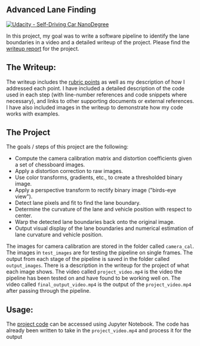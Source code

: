 ## Advanced Lane Finding
[![Udacity - Self-Driving Car NanoDegree](https://s3.amazonaws.com/udacity-sdc/github/shield-carnd.svg)](http://www.udacity.com/drive)


In this project, my goal was to write a software pipeline to identify the lane boundaries in a video and a detailed writeup of the project.  Please find the [writeup report](https://github.com/akashmod/Self_Driving_Car_Advanced_Lane_Finding/blob/master/writeup_report.md) for the project. 

The Writeup:
---
The writeup includes the [rubric points](https://review.udacity.com/#!/rubrics/571/view) as well as my description of how I addressed each point.  I have included a detailed description of the code used in each step (with line-number references and code snippets where necessary), and links to other supporting documents or external references.  I have also included images in the writeup to demonstrate how my code works with examples.   

The Project
---

The goals / steps of this project are the following:

* Compute the camera calibration matrix and distortion coefficients given a set of chessboard images.
* Apply a distortion correction to raw images.
* Use color transforms, gradients, etc., to create a thresholded binary image.
* Apply a perspective transform to rectify binary image ("birds-eye view").
* Detect lane pixels and fit to find the lane boundary.
* Determine the curvature of the lane and vehicle position with respect to center.
* Warp the detected lane boundaries back onto the original image.
* Output visual display of the lane boundaries and numerical estimation of lane curvature and vehicle position.

The images for camera calibration are stored in the folder called `camera_cal`.  The images in `test_images` are for testing the pipeline on single frames.
The output from each stage of the pipeline is saved in the folder called `output_images`. There is a description in the writeup for the project of what each image shows.    The video called `project_video.mp4` is the video the pipeline has been tested on and have found to be working well on.  The video called `final_output_video.mp4` is the output of the `project_video.mp4` after passing through the pipeline.

Usage:
---
The [project code](https://github.com/akashmod/Self_Driving_Car_Advanced_Lane_Finding/blob/master/Advanced_Lane_Finding_P4.ipynb) can be accessed using Jupyter Notebook. The code has already been written to take in the `project_video.mp4` and process it for the output

